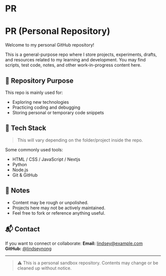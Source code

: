 # PR
# PR (Personal Repository)

Welcome to my personal GitHub repository!

This is a general-purpose repo where I store projects, experiments, drafts, and resources related to my learning and development. You may find scripts, test code, notes, and other work-in-progress content here.

## 📁 Repository Purpose

This repo is mainly used for:
- Exploring new technologies
- Practicing coding and debugging
- Storing personal or temporary code snippets

## 🔧 Tech Stack

> This will vary depending on the folder/project inside the repo.

Some commonly used tools:
- HTML / CSS / JavaScript / Nextjs
- Python
- Node.js
- Git & GitHub

## 📌 Notes

- Content may be rough or unpolished.
- Projects here may not be actively maintained.
- Feel free to fork or reference anything useful.

## 📬 Contact

If you want to connect or collaborate:
**Email:** lindsey@example.com  
**GitHub:** [@lindseynong](https://github.com/lindseynong)

---

> ⚠️ This is a personal sandbox repository. Contents may change or be cleaned up without notice.
